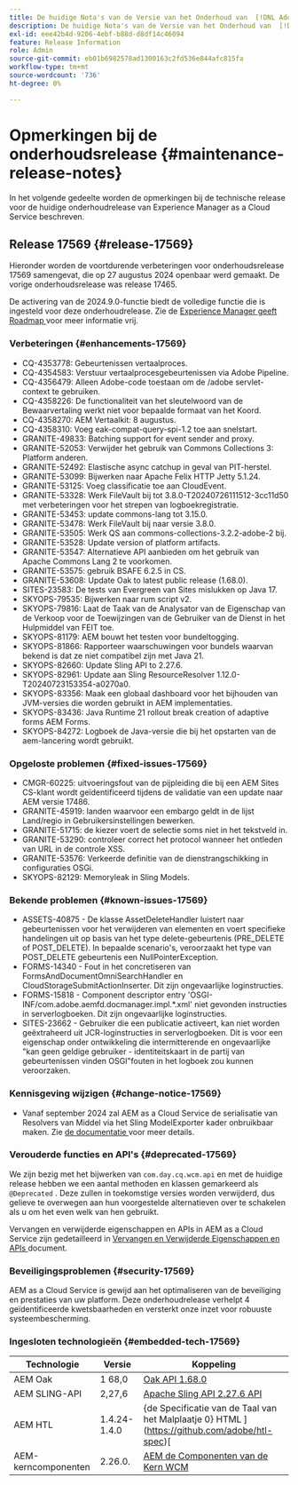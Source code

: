 ```yaml
---
title: De huidige Nota's van de Versie van het Onderhoud van  [!DNL Adobe Experience Manager]  as a Cloud Service.
description: De huidige Nota's van de Versie van het Onderhoud van  [!DNL Adobe Experience Manager]  as a Cloud Service.
exl-id: eee42b4d-9206-4ebf-b88d-d8df14c46094
feature: Release Information
role: Admin
source-git-commit: eb01b6982578ad1300163c2fd536e844afc815fa
workflow-type: tm+mt
source-wordcount: '736'
ht-degree: 0%

---
```



# Opmerkingen bij de onderhoudsrelease {#maintenance-release-notes}

In het volgende gedeelte worden de opmerkingen bij de technische release voor de huidige onderhoudrelease van Experience Manager as a Cloud Service beschreven.

## Release 17569 {#release-17569}

Hieronder worden de voortdurende verbeteringen voor onderhoudsrelease 17569 samengevat, die op 27 augustus 2024 openbaar werd gemaakt. De vorige onderhoudsrelease was release 17465.

De activering van de 2024.9.0-functie biedt de volledige functie die is ingesteld voor deze onderhoudrelease. Zie de [ Experience Manager geeft Roadmap ](https://experienceleague.adobe.com/en/docs/experience-manager-release-information/aem-release-updates/update-releases-roadmap) voor meer informatie vrij.

### Verbeteringen {#enhancements-17569}

* CQ-4353778: Gebeurtenissen vertaalproces.
* CQ-4354583: Verstuur vertaalprocesgebeurtenissen via Adobe Pipeline.
* CQ-4356479: Alleen Adobe-code toestaan om de /adobe servlet-context te gebruiken.
* CQ-4358226: De functionaliteit van het sleutelwoord van de Bewaarvertaling werkt niet voor bepaalde formaat van het Koord.
* CQ-4358270: AEM Vertaalkit: 8 augustus.
* CQ-4358310: Voeg eak-compat-query-spi-1.2 toe aan snelstart.
* GRANITE-49833: Batching support for event sender and proxy.
* GRANITE-52053: Verwijder het gebruik van Commons Collections 3: Platform anderen.
* GRANITE-52492: Elastische async catchup in geval van PIT-herstel.
* GRANITE-53099: Bijwerken naar Apache Felix HTTP Jetty 5.1.24.
* GRANITE-53125: Voeg classificatie toe aan CloudEvent.
* GRANITE-53328: Werk FileVault bij tot 3.8.0-T20240726111512-3cc11d50 met verbeteringen voor het strepen van logboekregistratie.
* GRANITE-53453: update commons-lang tot 3.15.0.
* GRANITE-53478: Werk FileVault bij naar versie 3.8.0.
* GRANITE-53505: Werk QS aan commons-collections-3.2.2-adobe-2 bij.
* GRANITE-53528: Update version of platform artifacts.
* GRANITE-53547: Alternatieve API aanbieden om het gebruik van Apache Commons Lang 2 te voorkomen.
* GRANITE-53575: gebruik BSAFE 6.2.5 in CS.
* GRANITE-53608: Update Oak to latest public release (1.68.0).
* SITES-23583: De tests van Evergreen van Sites mislukken op Java 17.
* SKYOPS-79535: Bijwerken naar rum script v2.
* SKYOPS-79816: Laat de Taak van de Analysator van de Eigenschap van de Verkoop voor de Toewijzingen van de Gebruiker van de Dienst in het Hulpmiddel van FEIT toe.
* SKYOPS-81179: AEM bouwt het testen voor bundeltogging.
* SKYOPS-81866: Rapporteer waarschuwingen voor bundels waarvan bekend is dat ze niet compatibel zijn met Java 21.
* SKYOPS-82660: Update Sling API to 2.27.6.
* SKYOPS-82961: Update aan Sling ResourceResolver 1.12.0-T20240723153354-a0270a0.
* SKYOPS-83356: Maak een globaal dashboard voor het bijhouden van JVM-versies die worden gebruikt in AEM implementaties.
* SKYOPS-83436: Java Runtime 21 rollout break creation of adaptive forms AEM Forms.
* SKYOPS-84272: Logboek de Java-versie die bij het opstarten van de aem-lancering wordt gebruikt.

### Opgeloste problemen {#fixed-issues-17569}

* CMGR-60225: uitvoeringsfout van de pijpleiding die bij een AEM Sites CS-klant wordt geïdentificeerd tijdens de validatie van een update naar AEM versie 17486.
* GRANITE-45919: landen waarvoor een embargo geldt in de lijst Land/regio in Gebruikersinstellingen bewerken.
* GRANITE-51715: de kiezer voert de selectie soms niet in het tekstveld in.
* GRANITE-53290: controleer correct het protocol wanneer het ontleden van URL in de controle XSS.
* GRANITE-53576: Verkeerde definitie van de dienstrangschikking in configuraties OSGi.
* SKYOPS-82129: Memoryleak in Sling Models.

### Bekende problemen {#known-issues-17569}

* ASSETS-40875 - De klasse AssetDeleteHandler luistert naar gebeurtenissen voor het verwijderen van elementen en voert specifieke handelingen uit op basis van het type delete-gebeurtenis (PRE_DELETE of POST_DELETE). In bepaalde scenario&#39;s, veroorzaakt het type van POST_DELETE gebeurtenis een NullPointerException.
* FORMS-14340 - Fout in het concretiseren van FormsAndDocumentOmniSearchHandler en CloudStorageSubmitActionInserter. Dit zijn ongevaarlijke loginstructies.
* FORMS-15818 - Component descriptor entry &#39;OSGI-INF/com.adobe.aemfd.docmanager.impl.*.xml&#39; niet gevonden instructies in serverlogboeken. Dit zijn ongevaarlijke loginstructies.
* SITES-23662 - Gebruiker die een publicatie activeert, kan niet worden geëxtraheerd uit JCR-loginstructies in serverlogboeken. Dit is voor een eigenschap onder ontwikkeling die intermitterende en ongevaarlijke &quot;kan geen geldige gebruiker - identiteitskaart in de partij van gebeurtenissen vinden OSGI&quot;fouten in het logboek zou kunnen veroorzaken.

### Kennisgeving wijzigen {#change-notice-17569}

* Vanaf september 2024 zal AEM as a Cloud Service de serialisatie van Resolvers van Middel via het Sling ModelExporter kader onbruikbaar maken. Zie [ de documentatie ](/help/implementing/developing/hybrid/disallow-the-serialization-of-resourceresolvers-via-sling-model-exporter.md) voor meer details.

### Verouderde functies en API&#39;s {#deprecated-17569}

We zijn bezig met het bijwerken van `com.day.cq.wcm.api` en met de huidige release hebben we een aantal methoden en klassen gemarkeerd als `@Deprecated` . Deze zullen in toekomstige versies worden verwijderd, dus gelieve te overwegen aan hun voorgestelde alternatieven over te schakelen als u om het even welk van hen gebruikt.

Vervangen en verwijderde eigenschappen en APIs in AEM as a Cloud Service zijn gedetailleerd in [ Vervangen en Verwijderde Eigenschappen en APIs ](/help/release-notes/deprecated-removed-features.md) document.

### Beveiligingsproblemen {#security-17569}

AEM as a Cloud Service is gewijd aan het optimaliseren van de beveiliging en prestaties van uw platform. Deze onderhoudrelease verhelpt 4 geïdentificeerde kwetsbaarheden en versterkt onze inzet voor robuuste systeembescherming.

### Ingesloten technologieën {#embedded-tech-17569}

| Technologie | Versie | Koppeling |
|---|---|---|
| AEM Oak | 1 68,0 | [ Oak API 1.68.0 ](https://www.javadoc.io/doc/org.apache.jackrabbit/oak-api/1.68.0/index.html) |
| AEM SLING-API | 2,27,6 | [ Apache Sling API 2.27.6 API ](https://www.javadoc.io/doc/org.apache.sling/org.apache.sling.api/latest/index.html) |
| AEM HTL | 1.4.24-1.4.0 | {de Specificatie van de Taal van het Malplaatje 0} HTML ](https://github.com/adobe/htl-spec)[ |
| AEM-kerncomponenten | 2.26.0. | [ AEM de Componenten van de Kern WCM ](https://github.com/adobe/aem-core-wcm-components) |
